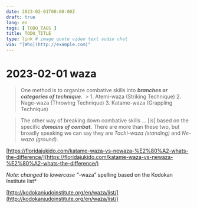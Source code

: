 ```yaml
---
date: 2023-02-01T00:00:00Z
draft: true
lang: en
tags: [ TODO_TAGS ]
title: TODO_TITLE
type: link # image quote video text audio chat
via: "[Who](http://example.com)"
---
```



# 2023-02-01 waza


> One method is to organize combative skills into ***branches or categories of technique***.
>  > 1. Atemi-waza (Striking Technique)
> 2. Nage-waza (Throwing Technique)
> 3. Katame-waza (Grappling Technique)

> The other way of breaking down combative skills … [is] based on the specific ***domains of combat.*** There are more than these two, but broadly speaking we can say they are *Tachi-waza (standing)* and *Ne-waza (ground)*.

[https://floridajukido.com/katame-waza-vs-newaza-%E2%80%A2-whats-the-difference/](https://floridajukido.com/katame-waza-vs-newaza-%E2%80%A2-whats-the-difference/)

*Note: changed to lowercase “*-waza” spelling based on the Kodokan Institute list*

[http://kodokanjudoinstitute.org/en/waza/list/](http://kodokanjudoinstitute.org/en/waza/list/)

